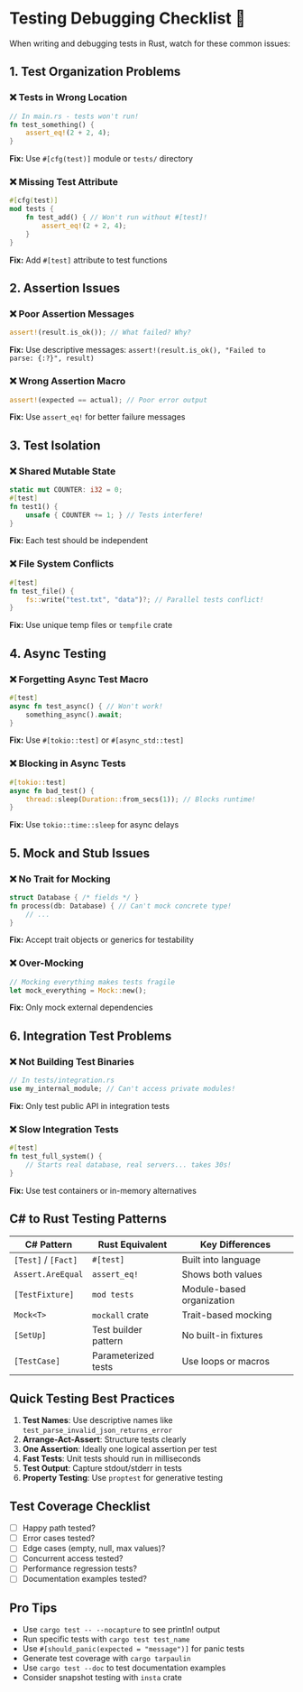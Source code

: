 # Testing Debugging Checklist 🧪

When writing and debugging tests in Rust, watch for these common issues:

## 1. Test Organization Problems

### ❌ Tests in Wrong Location
```rust
// In main.rs - tests won't run!
fn test_something() {
    assert_eq!(2 + 2, 4);
}
```
**Fix:** Use `#[cfg(test)]` module or `tests/` directory

### ❌ Missing Test Attribute
```rust
#[cfg(test)]
mod tests {
    fn test_add() { // Won't run without #[test]!
        assert_eq!(2 + 2, 4);
    }
}
```
**Fix:** Add `#[test]` attribute to test functions

## 2. Assertion Issues

### ❌ Poor Assertion Messages
```rust
assert!(result.is_ok()); // What failed? Why?
```
**Fix:** Use descriptive messages: `assert!(result.is_ok(), "Failed to parse: {:?}", result)`

### ❌ Wrong Assertion Macro
```rust
assert!(expected == actual); // Poor error output
```
**Fix:** Use `assert_eq!` for better failure messages

## 3. Test Isolation

### ❌ Shared Mutable State
```rust
static mut COUNTER: i32 = 0;
#[test]
fn test1() {
    unsafe { COUNTER += 1; } // Tests interfere!
}
```
**Fix:** Each test should be independent

### ❌ File System Conflicts
```rust
#[test]
fn test_file() {
    fs::write("test.txt", "data")?; // Parallel tests conflict!
}
```
**Fix:** Use unique temp files or `tempfile` crate

## 4. Async Testing

### ❌ Forgetting Async Test Macro
```rust
#[test]
async fn test_async() { // Won't work!
    something_async().await;
}
```
**Fix:** Use `#[tokio::test]` or `#[async_std::test]`

### ❌ Blocking in Async Tests
```rust
#[tokio::test]
async fn bad_test() {
    thread::sleep(Duration::from_secs(1)); // Blocks runtime!
}
```
**Fix:** Use `tokio::time::sleep` for async delays

## 5. Mock and Stub Issues

### ❌ No Trait for Mocking
```rust
struct Database { /* fields */ }
fn process(db: Database) { // Can't mock concrete type!
    // ...
}
```
**Fix:** Accept trait objects or generics for testability

### ❌ Over-Mocking
```rust
// Mocking everything makes tests fragile
let mock_everything = Mock::new();
```
**Fix:** Only mock external dependencies

## 6. Integration Test Problems

### ❌ Not Building Test Binaries
```rust
// In tests/integration.rs
use my_internal_module; // Can't access private modules!
```
**Fix:** Only test public API in integration tests

### ❌ Slow Integration Tests
```rust
#[test]
fn test_full_system() {
    // Starts real database, real servers... takes 30s!
}
```
**Fix:** Use test containers or in-memory alternatives

## C# to Rust Testing Patterns

| C# Pattern | Rust Equivalent | Key Differences |
|------------|-----------------|-----------------|
| `[Test]` / `[Fact]` | `#[test]` | Built into language |
| `Assert.AreEqual` | `assert_eq!` | Shows both values |
| `[TestFixture]` | `mod tests` | Module-based organization |
| `Mock<T>` | `mockall` crate | Trait-based mocking |
| `[SetUp]` | Test builder pattern | No built-in fixtures |
| `[TestCase]` | Parameterized tests | Use loops or macros |

## Quick Testing Best Practices

1. **Test Names**: Use descriptive names like `test_parse_invalid_json_returns_error`
2. **Arrange-Act-Assert**: Structure tests clearly
3. **One Assertion**: Ideally one logical assertion per test
4. **Fast Tests**: Unit tests should run in milliseconds
5. **Test Output**: Capture stdout/stderr in tests
6. **Property Testing**: Use `proptest` for generative testing

## Test Coverage Checklist

- [ ] Happy path tested?
- [ ] Error cases tested?
- [ ] Edge cases (empty, null, max values)?
- [ ] Concurrent access tested?
- [ ] Performance regression tests?
- [ ] Documentation examples tested?

## Pro Tips

- Use `cargo test -- --nocapture` to see println! output
- Run specific tests with `cargo test test_name`
- Use `#[should_panic(expected = "message")]` for panic tests
- Generate test coverage with `cargo tarpaulin`
- Use `cargo test --doc` to test documentation examples
- Consider snapshot testing with `insta` crate